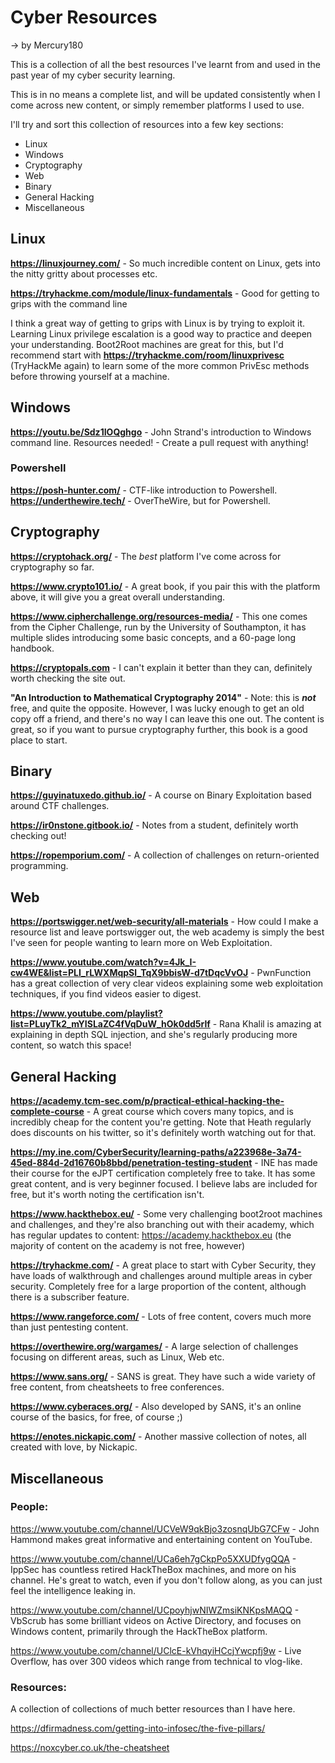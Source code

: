 # Cyber Resources
-> by Mercury180


This is a collection of all the best resources I've learnt from and used in the past year of my cyber security learning. 

This is in no means a complete list, and will be updated consistently when I come across new content, or simply remember platforms I used to use. 

I'll try and sort this collection of resources into a few key sections:
- Linux
- Windows
- Cryptography
- Web 
- Binary
- General Hacking
- Miscellaneous


## Linux
**https://linuxjourney.com/** - So much incredible content on Linux, gets into the nitty gritty about processes etc.

**https://tryhackme.com/module/linux-fundamentals** - Good for getting to grips with the command line

I think a great way of getting to grips with Linux is by trying to exploit it. Learning Linux privilege escalation is a good way to practice and deepen your understanding. Boot2Root machines are great for this, but I'd recommend start with **https://tryhackme.com/room/linuxprivesc** (TryHackMe again) to learn some of the more common PrivEsc methods before throwing yourself at a machine. 




## Windows

**https://youtu.be/Sdz1IOQghgo** - John Strand's introduction to Windows command line.
Resources needed! - Create a pull request with anything!


### Powershell
**https://posh-hunter.com/** - CTF-like introduction to Powershell.
**https://underthewire.tech/** - OverTheWire, but for Powershell.




## Cryptography
**https://cryptohack.org/** - The *best* platform I've come across for cryptography so far.

**https://www.crypto101.io/** - A great book, if you pair this with the platform above, it will give you a great overall understanding.

**https://www.cipherchallenge.org/resources-media/** - This one comes from the Cipher Challenge, run by the University of Southampton, it has multiple slides introducing some basic concepts, and a 60-page long handbook.

**https://cryptopals.com** - I can't explain it better than they can, definitely worth checking the site out.

**"An Introduction to Mathematical Cryptography 2014"** - Note: this is ***not*** free, and quite the opposite. However, I was lucky enough to get an old copy off a friend, and there's no way I can leave this one out. The content is great, so if you want to pursue cryptography further, this book is a good place to start. 




## Binary
**https://guyinatuxedo.github.io/** - A course on Binary Exploitation based around CTF challenges. 

**https://ir0nstone.gitbook.io/** - Notes from a student, definitely worth checking out!

**https://ropemporium.com/** - A collection of challenges on return-oriented programming.


## Web
**https://portswigger.net/web-security/all-materials** - How could I make a resource list and leave portswigger out, the web academy is simply the best I've seen for people wanting to learn more on Web Exploitation.

**https://www.youtube.com/watch?v=4Jk_I-cw4WE&list=PLI_rLWXMqpSl_TqX9bbisW-d7tDqcVvOJ** - PwnFunction has a great collection of very clear videos explaining some web exploitation techniques, if you find videos easier to digest.

**https://www.youtube.com/playlist?list=PLuyTk2_mYISLaZC4fVqDuW_hOk0dd5rlf** - Rana Khalil is amazing at explaining in depth SQL injection, and she's regularly producing more content, so watch this space!



## General Hacking
**https://academy.tcm-sec.com/p/practical-ethical-hacking-the-complete-course** - A great course which covers many topics, and is incredibly cheap for the content you're getting. Note that Heath regularly does discounts on his twitter, so it's definitely worth watching out for that.

**https://my.ine.com/CyberSecurity/learning-paths/a223968e-3a74-45ed-884d-2d16760b8bbd/penetration-testing-student** - INE has made their course for the eJPT certification completely free to take. It has some great content, and is very beginner focused. I believe labs are included for free, but it's worth noting the certification isn't.

**https://www.hackthebox.eu/** - Some very challenging boot2root machines and challenges, and they're also branching out with their academy, which has regular updates to content: https://academy.hackthebox.eu (the majority of content on the academy is not free, however)

**https://tryhackme.com/** - A great place to start with Cyber Security, they have loads of walkthrough and challenges around multiple areas in cyber security. Completely free for a large proportion of the content, although there is a subscriber feature. 

**https://www.rangeforce.com/** - Lots of free content, covers much more than just pentesting content. 

**https://overthewire.org/wargames/** - A large selection of challenges focusing on different areas, such as Linux, Web etc.

**https://www.sans.org/** - SANS is great. They have such a wide variety of free content, from cheatsheets to free conferences. 

**https://www.cyberaces.org/** - Also developed by SANS, it's an online course of the basics, for free, of course ;)

**https://enotes.nickapic.com/** - Another massive collection of notes, all created with love, by Nickapic.




## Miscellaneous

### People:
https://www.youtube.com/channel/UCVeW9qkBjo3zosnqUbG7CFw - John Hammond makes great informative and entertaining content on YouTube.

https://www.youtube.com/channel/UCa6eh7gCkpPo5XXUDfygQQA - IppSec has countless retired HackTheBox machines, and more on his channel. He's great to watch, even if you don't follow along, as you can just feel the intelligence leaking in. 

https://www.youtube.com/channel/UCpoyhjwNIWZmsiKNKpsMAQQ - VbScrub has some brilliant videos on Active Directory, and focuses on Windows content, primarily through the HackTheBox platform. 

https://www.youtube.com/channel/UClcE-kVhqyiHCcjYwcpfj9w - Live Overflow, has over 300 videos which range from technical to vlog-like.

### Resources:
A collection of collections of much better resources than I have here. 

https://dfirmadness.com/getting-into-infosec/the-five-pillars/

https://noxcyber.co.uk/the-cheatsheet

